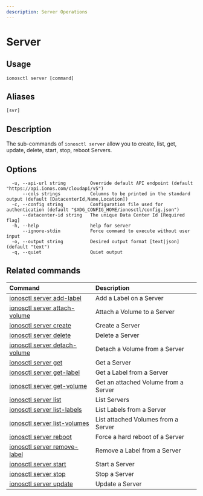 ```yaml
---
description: Server Operations
---
```


# Server

## Usage

```text
ionosctl server [command]
```

## Aliases

```text
[svr]
```

## Description

The sub-commands of `ionosctl server` allow you to create, list, get, update, delete, start, stop, reboot Servers.

## Options

```text
  -u, --api-url string         Override default API endpoint (default "https://api.ionos.com/cloudapi/v5")
      --cols strings           Columns to be printed in the standard output (default [DatacenterId,Name,Location])
  -c, --config string          Configuration file used for authentication (default "$XDG_CONFIG_HOME/ionosctl/config.json")
      --datacenter-id string   The unique Data Center Id [Required flag]
  -h, --help                   help for server
      --ignore-stdin           Force command to execute without user input
  -o, --output string          Desired output format [text|json] (default "text")
  -q, --quiet                  Quiet output
```

## Related commands

| Command | Description |
| :--- | :--- |
| [ionosctl server add-label](add-label.md) | Add a Label on a Server |
| [ionosctl server attach-volume](attach-volume.md) | Attach a Volume to a Server |
| [ionosctl server create](create.md) | Create a Server |
| [ionosctl server delete](delete.md) | Delete a Server |
| [ionosctl server detach-volume](detach-volume.md) | Detach a Volume from a Server |
| [ionosctl server get](get.md) | Get a Server |
| [ionosctl server get-label](get-label.md) | Get a Label from a Server |
| [ionosctl server get-volume](get-volume.md) | Get an attached Volume from a Server |
| [ionosctl server list](list.md) | List Servers |
| [ionosctl server list-labels](list-labels.md) | List Labels from a Server |
| [ionosctl server list-volumes](list-volumes.md) | List attached Volumes from a Server |
| [ionosctl server reboot](reboot.md) | Force a hard reboot of a Server |
| [ionosctl server remove-label](remove-label.md) | Remove a Label from a Server |
| [ionosctl server start](start.md) | Start a Server |
| [ionosctl server stop](stop.md) | Stop a Server |
| [ionosctl server update](update.md) | Update a Server |

